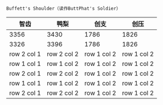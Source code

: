 `Buffett's Shoulder（读作ButtPhat's Soldier）`

智齿|鸭梨|创支|创压
---|---|---|---
3356|3430|1786|1826
3326|3396|1786|1826
row 2 col 1 | row 2 col 2 | row 1 col 2 | row 1 col 2
row 1 col 1 | row 1 col 2 | row 1 col 2 | row 1 col 2
row 2 col 1 | row 2 col 2 | row 1 col 2 | row 1 col 2
row 1 col 1 | row 1 col 2 | row 1 col 2 | row 1 col 2
row 2 col 1 | row 2 col 2 | row 1 col 2 | row 1 col 2
